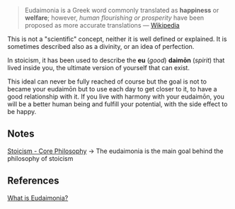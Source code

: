 

>Eudaimonia is a Greek word commonly translated as **happiness** or **welfare**; however, *human flourishing or prosperity* have been proposed as more accurate translations
> — [Wikipedia](https://en.wikipedia.org/wiki/Eudaimonia)

This is not a "scientific" concept, neither it is well defined or explained. It is sometimes described also as a divinity, or an idea of perfection. 

In stoicism, it has been used to describe the **eu** (*good*) **daimōn** (*spirit*) that lived inside you, the ultimate version of yourself that can exist. 

This ideal can never be fully reached of course but the goal is not to became your eudaimōn but to use each day to get closer to it, to have a good relationship with it. If you live with harmony with your eudaimōn, you will be a better human being and fulfill your potential, with the side effect to be happy.

## Notes

[Stoicism - Core Philosophy](https://github.com/MidnightCitizen/knowledge/blob/master/stoicism/core_philosophy.md) -> The eudaimonia is the main goal behind the philosophy of stoicism

## References

[What is Eudaimonia?](https://positivepsychology.com/eudaimonia/)